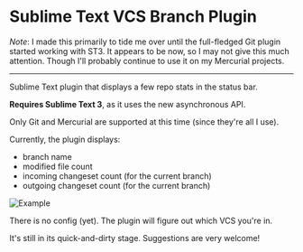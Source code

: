 Sublime Text VCS Branch Plugin
==============

*Note*: I made this primarily to tide me over until the full-fledged Git plugin started working with ST3. It appears to be now, so I may not give this much attention. Though I'll probably continue to use it on my Mercurial projects.

---

Sublime Text plugin that displays a few repo stats in the status bar.

**Requires Sublime Text 3**, as it uses the new asynchronous API.

Only Git and Mercurial are supported at this time (since they're all I use).

Currently, the plugin displays:

* branch name
* modified file count
* incoming changeset count (for the current branch)
* outgoing changeset count (for the current branch)

![Example](http://i1217.photobucket.com/albums/dd393/gfizeek/vcs-branch.jpg "Image Example")

There is no config (yet). The plugin will figure out which VCS you're in.

It's still in its quick-and-dirty stage. Suggestions are very welcome!
